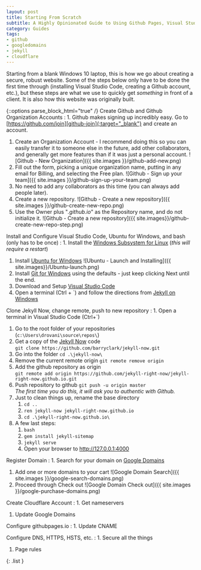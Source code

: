 ```yaml
---
layout: post
title: Starting From Scratch
subtitle: A Highly Opinionated Guide to Using Github Pages, Visual Studio Code, Jekyll, Google Domains, and Cloudflare to Create a Basic Secure Website  
category: Guides
tags:
- github
- googledomains
- jekyll
- cloudflare
---
```


Starting from a blank Windows 10 laptop, this is how we go about creating a secure, robust website. Some of the steps below only have to be done the first time through (installing Visual Studio Code, creating a Github account, etc.), but these steps are what we use to quickly get _something_ in front of a client. It is also how this website was originally built.

{::options parse_block_html="true" /}
Create Github and Github Organization Accounts
: 1. Github makes signing up incredibly easy. Go to [https://github.com/join][github-join]{:target="_blank"} and create an account.
  1. Create an Organization Account - I recommend doing this so you can easily transfer it to someone else in the future, add other collaborators, and generally get more features than if it was just a personal account. ![Github - New Organization]({{ site.images }}/github-add-new.png)
  1. Fill out the form, picking a unique organization name, putting in any email for Billing, and selecting the Free plan. ![Github - Sign up your team]({{ site.images }}/github-sign-up-your-team.png)
  1. No need to add any collaborators as this time (you can always add people later).
  1. Create a new repository. ![Github - Create a new repository]({{ site.images }}/github-create-new-repo.png)
  1. Use the Owner plus "_.github.io_" as the Repository name, and do not initialize it. ![Github - Create a new repository]({{ site.images}}/github-create-new-repo-step.png)

Install and Configure Visual Studio Code, Ubuntu for Windows, and bash (only has to be once)
: 1. Install the [Windows Subsystem for Linux](https://docs.microsoft.com/en-us/windows/wsl/install-win10) (_this will require a restart_)
  1. Install [Ubuntu for Windows](https://www.microsoft.com/store/productId/9NBLGGH4MSV6) ![Ubuntu - Launch and Installing]({{ site.images}}/Ubuntu-launch.png)
  1. Install [Git for Windows](https://git-scm.com/download/win) using the defaults - just keep clicking Next until the end.
  1. Download and Setup [Visual Studio Code](https://go.microsoft.com/fwlink/?Linkid=852157)
  1. Open a terminal (Ctrl + `) and follow the directions from [Jekyll on Windows](https://jekyllrb.com/docs/windows/#installation-via-bash-on-windows-10)

Clone Jekyll Now, change remote, push to new repository
: 1. Open a terminal in Visual Studio Code (Ctrl+`)
  1. Go to the root folder of your repositories (```c:\Users\drovani\source\repos\```)
  1. Get a copy of the [Jekyll Now](https://github.com/barryclark/jekyll-now) code  
     ```git clone https://github.com/barryclark/jekyll-now.git```
  1. Go into the folder ```cd .\jekyll-now\```
  1. Remove the current remote origin  ```git remote remove origin```
  1. Add the github repository as origin  
     ```git remote add origin https://github.com/jekyll-right-now/jekyll-right-now.github.io.git```
  1. Push repository to github ```git push -u origin master```  
     _The first time you do this, it will ask you to authentic with Github._
  1. Just to clean things up, rename the base directory
      1. ```cd ..```
      1. ```ren jekyll-now jekyll-right-now.github.io```
      1. ```cd .\jekyll-right-now.github.io\```
  1. A few last steps:
      1. ```bash```
      1. ```gem install jekyll-sitemap```
      1. ```jekyll serve```
      1. Open your browser to <http://127.0.0.1:4000>

Register Domain
: 1. Search for your domain on [Google Domains](https://domains.google.com/registrar#chp=sp&sp)
  1. Add one or more domains to your cart ![Google Domain Search]({{ site.images }}/google-search-domains.png)
  1. Proceed through Check out ![Google Domain Check out]({{ site.images }}/google-purchase-domains.png)

Create Cloudflare Account
: 1. Get nameservers
  1. Update Google Domains

Configure githubpages.io
: 1. Update CNAME

Configure DNS, HTTPS, HSTS, etc.
: 1. Secure all the things
  1. Page rules

{: .list }

[github-join]: <https://github.com/join?return_to=https%3A%2F%2Fgithub.com%2Forganizations%2Fnew&source=login>
[jekyll-now]: <https://github.com/barryclark/jekyll-now>